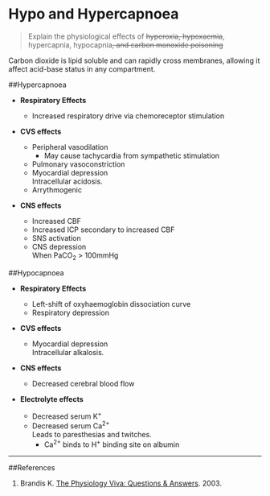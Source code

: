 # Hypo and Hypercapnoea
> Explain the physiological effects of ~~hyperoxia, hypoxaemia~~, hypercapnia, hypocapnia~~, and carbon monoxide poisoning~~

Carbon dioxide is lipid soluble and can rapidly cross membranes, allowing it affect acid-base status in any compartment.

##Hypercapnoea
* **Respiratory Effects**  
  * Increased respiratory drive via chemoreceptor stimulation

* **CVS effects**  
  * Peripheral vasodilation
    * May cause tachycardia from sympathetic stimulation
  * Pulmonary vasoconstriction
  * Myocardial depression  
  Intracellular acidosis.
  * Arrythmogenic


* **CNS effects**
  * Increased CBF
  * Increased ICP secondary to increased CBF
  * SNS activation
  * CNS depression  
  When PaCO<sub>2</sub> > 100mmHg

##Hypocapnoea
* **Respiratory Effects**
  * Left-shift of oxyhaemoglobin dissociation curve
  * Respiratory depression


* **CVS effects**  
  * Myocardial depression  
  Intracellular alkalosis.


* **CNS effects**  
  * Decreased cerebral blood flow

* **Electrolyte effects**
  * Decreased serum K<sup>+</sup>
  * Decreased serum Ca<sup>2+</sup>  
  Leads to paresthesias and twitches.
    * Ca<sup>2+</sup> binds to H<sup>+</sup> binding site on albumin  
    

---
##References
1. Brandis K. [The Physiology Viva: Questions & Answers](http://www.anaesthesiamcq.com/vivabook.php). 2003.